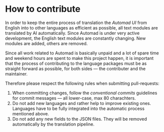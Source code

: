 # How to contribute

In order to keep the entire process of translation the _Automad UI_ from English into to other languages as efficient as possible,
all text modules are translated by AI automatically. Since Automad is under very active development,
the English text modules are constantly changing. New modules are added, others are removed.

Since all work related to Automad is basically unpaid and a lot of spare time and weekend hours are spent to make this
project happen, it is important that the process of contributing to the language packages must be as straight forward as possible,
for both sides &mdash; the contributer and the maintainer.

Therefore please respect the following rules when submitting pull-requests:

1. When committing changes, follow the _conventional commits_ guidelines for commit messages &mdash;
   all lower-case, max 80 charachters.
2. Do not add new languages and rather help to improve existing ones.
   Languages have to be fully integrated into the automatic process mentioned above.
3. Do not add any new fields to the JSON files. They will be removed automatically by the translation pipeline.
